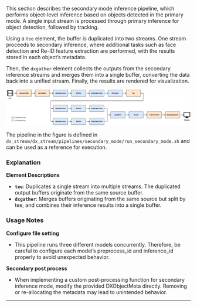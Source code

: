 This section describes the secondary mode inference pipeline, which performs object-level inference based on objects detected in the primary mode. A single input stream is processed through primary inference for object detection, followed by tracking.  

Using a `tee` element, the buffer is duplicated into two streams.
One stream proceeds to secondary inference, where additional tasks such as face detection and Re-ID feature extraction are performed, with the results stored in each object’s metadata.  

Then, the `dxgather` element collects the outputs from the secondary inference streams and merges them into a single buffer, converting the data back into a unified stream.
Finally, the results are rendered for visualization.  

![](./../../resources/05_03_secondary_pipeline.png)

The pipeline in the figure is defined in 
`dx_stream/dx_stream/pipelines/secondary_mode/run_secondary_mode.sh` and can be used as a reference for execution.

### **Explanation**  

**Element Descriptions**  

- **`tee`**: Duplicates a single stream into multiple streams. The duplicated output buffers originate from the same source buffer.  
- **`dxgather`**: Merges buffers originating from the same source but split by tee, and combines their inference results into a single buffer. 

### **Usage Notes**  

**Configure file setting** 

- This pipeline runs three different models concurrently. Therefore, be careful to configure each model’s preprocess_id and inference_id properly to avoid unexpected behavior.

**Secondary post process**

- When implementing a custom post-processing function for secondary inference mode, modify the provided DXObjectMeta directly. Removing or re-allocating the metadata may lead to unintended behavior.

---
